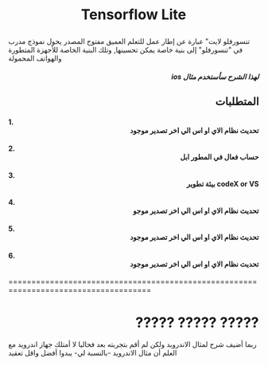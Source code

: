 # <p align="center">Tensorflow Lite</p>


### <div dir="rtl">
 تنسورفلو لايت" عبارة عن إطار عمل للتعلم العميق مفتوح المصدر يحول نموذج مدرب في "تنسورفلو" إلى بنية خاصة يمكن تحسينها, وتلك البنية الخاصة  للأجهزة المتطورة والهواتف المحمولة 
</div>



##### <div dir="rtl">لهذا الشرح سأستخدم مثال ios </div>

## <div dir="rtl">المتطلبات</div> 
#### 1. <div dir="rtl"> تحديث نظام الاي او اس الي اخر تصدير موجود</div>
#### 2. <div dir="rtl"> حساب فعال في المطور ابل</div>
#### 3. <div dir="rtl">codeX or VS بيئة تطوير </div>
#### 4. <div dir="rtl"> تحديث نظام الاي او اس الي اخر تصدير موجو</div>
#### 5. <div dir="rtl"> تحديث نظام الاي او اس الي اخر تصدير موجود</div>
#### 6. <div dir="rtl"> تحديث نظام الاي او اس الي اخر تصدير موجود</div>

=====================================================================================
# <div dir="rtl">????? ????? ?????</div> 




















ربما أضيف شرح لمثال الاندرويد ولكن لم أقم بتجربته بعد فحاليا لا أمتلك جهاز اندرويد  مع العلم أن مثال الاندرويد -بالنسبة لي- يبدوا أفضل واقل تعقيد 
 
